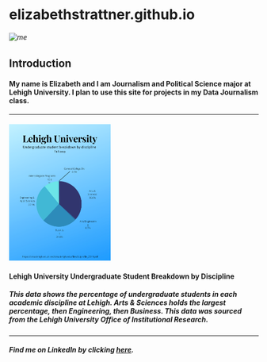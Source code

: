 # **elizabethstrattner.github.io**
###### ![me](https://lh3.googleusercontent.com/ITh71sGW34vwDz3H8a3qrlAS3BClc7qfOrz-pvG-qzeB_57edWE7hqJ3paNL18fSn4ae5ZBV1u0CbXbPjzXWK1slZVKZTtU5F82SCtlyyMWCNQtBo38N6VdlD417hCDuu_jtZcQCXHRlwx6ZoWRAeDES2M8vKiXlKKi1SAyXhetEha7lddf36KQCEysgQSe6ToQvmRqCilHVLiveG-0DlSCLG9JZNsvlO9WWsh7Ewubmn5H31VVbuyTOkowg-rkOFF_SHgANHN34VgrDP-8SMh7BnMo8Kjg9WDT8ycq4sc_DBTT3NWMRHEpkBBJbBFSwOO3RdUQ85mIPDiXaXZjsZQozWzEixbouolR2Bz4wI9Z3r7aVpmjzOZ14pLlMbQxqs99nbGX7pfGlneKt3ikEoocULPsD1Y2rG4uGb0kJpL-UYlWQqL7mUXeAYp-YIIZXBTYqxbZqtM8UDyhS7jKEf-rC5nx9U2NvNKWD9R67C_bHBewiUpDQOD5GzhqMHy5Zzfo4RvD98HtR_ATpbAOHdiV8cArIi4OVlyE7M5NKjngilxVSEGlb53c8_DBJ84SoiKzJtbG-6C1JOF8lCgGI6JaoKZjllozj3UUWaAS2-sutsZ4icZXn_Pl_9DiTVMwy7DxRDJn9SeQw4UCKrc8l-BpNklOVJOajhZwGptW4wKK1yQjn_EPPISSAvLJEirhJ1FEHkY-QY40I9DQTn5hmf3Neeg=w1088-h1450-no?authuser=0) 
## **Introduction**
#### My name is Elizabeth and I am Journalism and Political Science major at Lehigh University. I plan to use this site for projects in my Data Journalism class.
___
#### <img src="https://github.com/elizabethstrattner/elizabethstrattner.github.io/blob/main/J025graph.png?raw=true" width="205" height="275" />
#### **Lehigh University Undergraduate Student Breakdown by Discipline**
##### This data shows the percentage of undergraduate students in each academic discipline at Lehigh. Arts & Sciences holds the largest percentage, then Engineering, then Business. This data was sourced from the Lehigh University Office of Institutional Research.
___
##### Find me on LinkedIn by clicking [here](https://www.linkedin.com/in/elizabeth-strattner).
